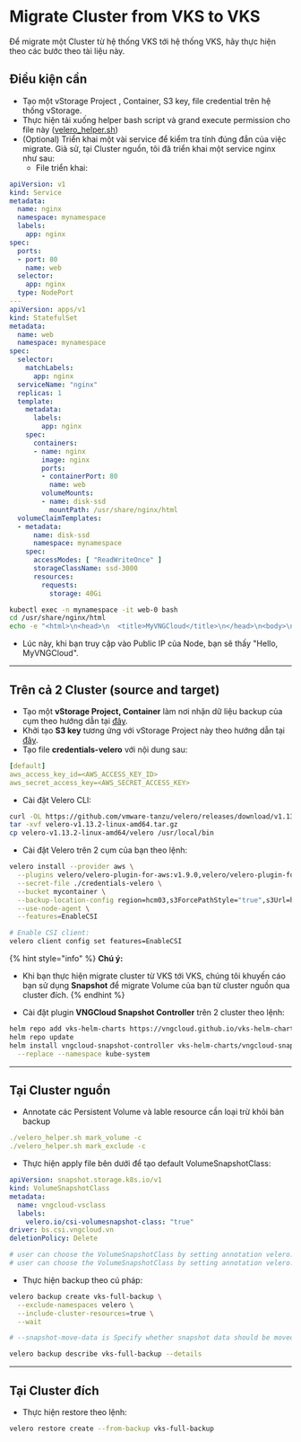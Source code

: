 # Migrate Cluster from VKS to VKS

Để migrate một Cluster từ hệ thống VKS tới hệ thống VKS, hãy thực hiện theo các bước theo tài liệu này.&#x20;

## Điều kiện cần

* Tạo một vStorage Project , Container, S3 key, file credential trên hệ thống vStorage.
* Thực hiện tải xuống helper bash script và grand execute permission cho file này ([velero\_helper.sh](https://raw.githubusercontent.com/vngcloud/velero/main/velero\_helper.sh))
* (Optional) Triển khai một vài service để kiểm tra tính đúng đắn của việc migrate. Giả sử, tại Cluster nguồn, tôi đã triển khai một service nginx như sau:
  * File triển khai:

```yaml
apiVersion: v1
kind: Service
metadata:
  name: nginx
  namespace: mynamespace
  labels:
    app: nginx
spec:
  ports:
  - port: 80
    name: web
  selector:
    app: nginx
  type: NodePort
---
apiVersion: apps/v1
kind: StatefulSet
metadata:
  name: web
  namespace: mynamespace
spec:
  selector:
    matchLabels:
      app: nginx
  serviceName: "nginx"
  replicas: 1
  template:
    metadata:
      labels:
        app: nginx
    spec:
      containers:
      - name: nginx
        image: nginx
        ports:
        - containerPort: 80
          name: web
        volumeMounts:
        - name: disk-ssd
          mountPath: /usr/share/nginx/html
  volumeClaimTemplates:
  - metadata:
      name: disk-ssd
      namespace: mynamespace
    spec:
      accessModes: [ "ReadWriteOnce" ]
      storageClassName: ssd-3000
      resources:
        requests:
          storage: 40Gi
```

```bash
kubectl exec -n mynamespace -it web-0 bash
cd /usr/share/nginx/html
echo -e "<html>\n<head>\n  <title>MyVNGCloud</title>\n</head>\n<body>\n  <h1>Hello, MyVNGCloud</h1>\n</body>\n</html>" > index.html
```

* Lúc này, khi bạn truy cập vào Public IP của Node, bạn sẽ thấy "Hello, MyVNGCloud".

***

## Trên cả 2 Cluster (source and target)

* Tạo một **vStorage Project, Container** làm nơi nhận dữ liệu backup của cụm theo hướng dẫn tại [đây](../../../vstorage/vstorage-hcm03/cac-tinh-nang-cua-vstorage/lam-viec-voi-project/khoi-tao-project.md).
* Khởi tạo **S3 key** tương ứng với vStorage Project này theo hướng dẫn tại [đây](../../../vstorage/vstorage-hcm03/quan-ly-truy-cap/quan-ly-tai-khoan-truy-cap-vstorage/tai-khoan-service-account/khoi-tao-vstorage-credentials/khoi-tao-s3-key.md).
* Tạo file **credentials-velero** với nội dung sau:

```yaml
[default]
aws_access_key_id=<AWS_ACCESS_KEY_ID>
aws_secret_access_key=<AWS_SECRET_ACCESS_KEY>
```

* Cài đặt Velero CLI:

```bash
curl -OL https://github.com/vmware-tanzu/velero/releases/download/v1.13.2/velero-v1.13.2-linux-amd64.tar.gz
tar -xvf velero-v1.13.2-linux-amd64.tar.gz
cp velero-v1.13.2-linux-amd64/velero /usr/local/bin
```

* Cài đặt Velero trên 2 cụm của bạn theo lệnh:

```bash
velero install --provider aws \
  --plugins velero/velero-plugin-for-aws:v1.9.0,velero/velero-plugin-for-csi:v0.7.0 \
  --secret-file ./credentials-velero \
  --bucket mycontainer \
  --backup-location-config region=hcm03,s3ForcePathStyle="true",s3Url=https://hcm03.vstorage.vngcloud.vn \
  --use-node-agent \
  --features=EnableCSI

# Enable CSI client:
velero client config set features=EnableCSI
```

{% hint style="info" %}
**Chú ý:**

* Khi bạn thực hiện migrate cluster từ VKS tới VKS, chúng tôi khuyến cáo bạn sử dụng **Snapshot** để migrate Volume của bạn từ cluster nguồn qua cluster đích.
{% endhint %}

* Cài đặt plugin **VNGCloud Snapshot Controller** trên 2 cluster theo lệnh:

```bash
helm repo add vks-helm-charts https://vngcloud.github.io/vks-helm-charts
helm repo update
helm install vngcloud-snapshot-controller vks-helm-charts/vngcloud-snapshot-controller \
  --replace --namespace kube-system
```

***

## Tại Cluster nguồn

* Annotate các Persistent Volume và lable resource cần loại trừ khỏi bản backup

```yaml
./velero_helper.sh mark_volume -c
./velero_helper.sh mark_exclude -c
```

* Thực hiện apply file bên dưới để tạo default VolumeSnapshotClass:

```yaml
apiVersion: snapshot.storage.k8s.io/v1
kind: VolumeSnapshotClass
metadata:
  name: vngcloud-vsclass
  labels:
    velero.io/csi-volumesnapshot-class: "true"
driver: bs.csi.vngcloud.vn
deletionPolicy: Delete

# user can choose the VolumeSnapshotClass by setting annotation velero.io/csi-volumesnapshot-class_disk.csi.cloud.com: "test-snapclass" on backup resource.
# user can choose the VolumeSnapshotClass by setting annotation velero.io/csi-volumesnapshot-class: "test-snapclass" on PersistentVolumeClaim resource.
```

* Thực hiện backup theo cú pháp:

```bash
velero backup create vks-full-backup \
  --exclude-namespaces velero \
  --include-cluster-resources=true \
  --wait

# --snapshot-move-data is Specify whether snapshot data should be moved

velero backup describe vks-full-backup --details
```

***

## Tại Cluster đích

* Thực hiện restore theo lệnh:

```bash
velero restore create --from-backup vks-full-backup
```
